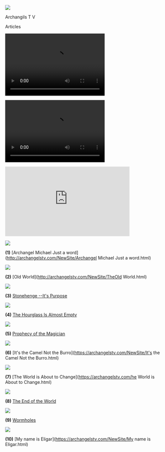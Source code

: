 
![](images/logo_main.png)


Archangils  T V

Articles



<video src="http://kidsbooksandfun.com/Videos/cookiemonster.avi" width="320" height="200" controls preload></video>

<video src="http://kidsbooksandfun.com/Videos/cookiemonster.avi" width="320" height="200" controls preload></video>

<object width="400" height="224" >
<param name="allowfullscreen" value="true" />
<param name="allowscriptaccess" value="always" />
<param name="movie" value="https://www.kidsbooksandfun.com/Videos/cookiemonster.avi" />
<embed src="https://www.kidsbooksandfun.com/Video/cookiemonster.avi type="application/x-shockwave-flash"
allowscriptaccess="always" allowfullscreen="true" width="400" height="224">
</object>

![](images/stmich.jpg)

**(1)** [Archangel Michael Just a word](http://archangelstv.com/NewSite/Archangel Michael Just a word.html)

![](images/hourglass2.jpg)

**(2)** [Old World](http://archangelstv.com/NewSite/TheOld World.html)

![](images/stone2.jpg)

**(3)** [Stonehenge --It's Purpose](http://archangelstv.com/Stonrhenge/index.html)

![](images/Belicamp4.jpg)    

**(4)** [The Hourglass Is Almost Empty](http://archangelstv.com/ANewSiteFile/TheHourglassIsAlmostEmpty/index.html)

![](images/belicamp.jpg)

**(5)** [Prophecy of the Magician](https://archangelstv.com/ANewSiteFile/theProphecyoftheMagician/index.html)

![](images/camel1.jpg)

**(6)** [It's the Camel Not the Burro](https://archangelstv.com/NewSite/It's the Camel Not the Burro.html)

![](images/user3_bg.png)

**(7)** [The World is About to Change](https://archangelstv.com/he World is About to Change.html)

![](images/end6.jpg)

**(8)** [The End of the World](https://archangelstv.com/ANewSiteFile/TheEndoftheWorld/index.html)

![](images/What-is-a-Wormhole.jpg)
  
**(9)** [Wormholes](http://archangelstv.com/NewSite/Wormholes/index.html)

![](images/8.jpg)

**(10)** [My name is Eligar](https://archangelstv.com/NewSite/My name is Eligar.html)



